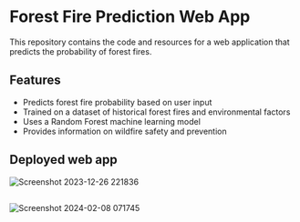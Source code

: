 # Forest Fire Prediction Web App

This repository contains the code and resources for a web application that predicts the probability of forest fires.

## Features

* Predicts forest fire probability based on user input
* Trained on a dataset of historical forest fires and environmental factors
* Uses a Random Forest machine learning model
* Provides information on wildfire safety and prevention

## Deployed web app

![Screenshot 2023-12-26 221836](https://github.com/KethanKumar13/Forest_Fire_Prediction_Website/assets/109789022/b9f2b974-2d68-4549-8755-c374e9952efb)

##

![Screenshot 2024-02-08 071745](https://github.com/KethanKumar13/Forest_Fire_Prediction_Website/assets/109789022/e73db772-cb59-4116-9480-b9766a9e69ff)

